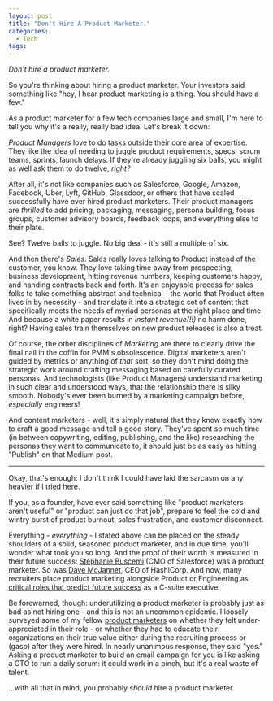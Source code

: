 ```yaml
---
layout: post
title: "Don't Hire A Product Marketer."
categories:
  - Tech
tags:
---
```


*Don't hire a product marketer.*

So you're thinking about hiring a product marketer. Your investors said something like "hey, I hear product marketing is a thing. You should have a few."

As a product marketer for a few tech companies large and small, I'm here to tell you why it's a really, really bad idea. Let's break it down:

*Product Managers* love to do tasks outside their core area of expertise. They like the idea of needing to juggle product requirements, specs, scrum teams, sprints, launch delays. If they're already juggling six balls, you might as well ask them to do twelve, _right?_

After all, it's not like companies such as Salesforce, Google, Amazon, Facebook, Uber, Lyft, GitHub, Glassdoor, or others that have scaled successfully have ever hired product marketers. Their product managers are _thrilled_ to add pricing, packaging, messaging, persona building, focus groups, customer advisory boards, feedback loops, and everything else to their plate.

See? Twelve balls to juggle. No big deal - it's still a multiple of six.

And then there's *Sales*. Sales really loves talking to Product instead of the customer, you know. They love taking time away from prospecting, business development, hitting revenue numbers, keeping customers happy, and handing contracts back and forth. It's an enjoyable process for sales folks to take something abstract and technical - the world that Product often lives in by necessity - and translate it into a strategic set of content that specifically meets the needs of myriad personas at the right place and time. And because a white paper results in _instant revenue(!!)_ no harm done, right? Having sales train themselves on new product releases is also a treat.

Of course, the other disciplines of *Marketing* are there to clearly drive the final nail in the coffin for PMM's obsolescence. Digital marketers aren't guided by metrics or anything of _that_ sort, so they don't mind doing the strategic work around crafting messaging based on carefully curated personas. And technologists (like Product Managers) understand marketing in such clear and understood ways, that the relationship there is silky smooth. Nobody's ever been burned by a marketing campaign before, _especially_ engineers!  

And content marketers - well, it's simply natural that they know exactly how to craft a good message and tell a good story. They've spent so much time (in between copywriting, editing, publishing, and the like) researching the personas they want to communicate to, it should just be as easy as hitting "Publish" on that Medium post.  

-----

Okay, that's enough: I don't think I could have laid the sarcasm on any heavier if I tried here.

If you, as a founder, have ever said something like "product marketers aren't useful" or "product can just do that job", prepare to feel the cold and wintry burst of product burnout, sales frustration, and customer disconnect.

Everything - *everything* - I stated above can be placed on the steady shoulders of a solid, seasoned product marketer, and in due time, you'll wonder what took you so long. And the proof of their worth is measured in their future success: [Stephanie Buscemi](https://twitter.com/sbuscemi) (CMO of Salesforce) was a product marketer. So was [Dave McJannet](https://www.forbes.com/sites/justinwarren/2016/08/10/exclusive-david-mcjannet-joins-hashicorp-as-ceo/#5f7bfabb864d), CEO of HashiCorp. And now, many recruiters place product marketing alongside Product or Engineering as [critical roles that predict future success](https://www.businessinsider.com/what-makes-a-good-ceo-from-okcupid-tinder-vimeo-iac-executive-recruiter-2018-4/) as a C-suite executive.  

Be forewarned, though: underutilizing a product marketer is probably just as bad as not hiring one - and this is not an uncommon epidemic. I loosely surveyed some of my fellow [product marketers](https://productmarketingalliance.com/) on whether they felt under-appreciated in their role - or whether they had to educate their organizations on their true value either during the recruiting process or (gasp) after they were hired. In nearly unanimous response, they said "yes." Asking a product marketer to build an email campaign for you is like asking a CTO to run a daily scrum: it could work in a pinch, but it's a real waste of talent.

...with all that in mind, you probably _should_ hire a product marketer.
